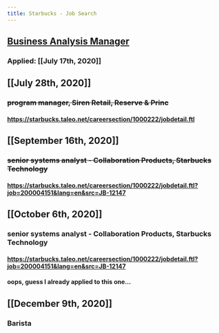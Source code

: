 ```yaml
---
title: Starbucks - Job Search
---
```


## [Business Analysis Manager](https://starbucks.taleo.net/careersection/careersection/1000222/jobdetail.ftl)
### Applied: [[July 17th, 2020]]

## [[July 28th, 2020]]
### ~~program manager, Siren Retail, Reserve & Princ~~
#### https://starbucks.taleo.net/careersection/1000222/jobdetail.ftl

## [[September 16th, 2020]]
### ~~senior systems analyst - Collaboration Products, Starbucks Technology~~
#### https://starbucks.taleo.net/careersection/1000222/jobdetail.ftl?job=200004151&lang=en&src=JB-12147

## [[October 6th, 2020]]
### senior systems analyst - Collaboration Products, Starbucks Technology 
#### https://starbucks.taleo.net/careersection/1000222/jobdetail.ftl?job=200004151&lang=en&src=JB-12147

#### oops, guess I already applied to this one...

## [[December 9th, 2020]]
### Barista
